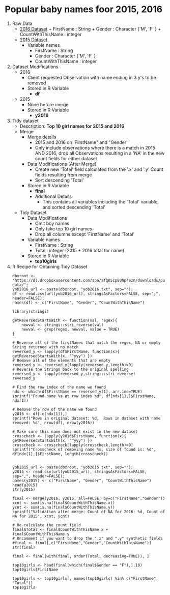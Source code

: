 # Popular baby names foor 2015, 2016
1. Raw Data
    + [2016 Dataset](https://dl.dropboxusercontent.com/spa/afq05cp80hp4ezn/downloads/public/msds-data/yob2016.txt)
            + FirstName : String
            + Gender    : Character {'M', 'F' }
            + CountWithThisName : integer
    + [2015 Dataset](https://dl.dropboxusercontent.com/spa/afq05cp80hp4ezn/downloads/public/msds-data/yob2015.txt)
        + Variable names
            + FirstName : String
            + Gender    : Character {'M', 'F' }
            + CountWithThisName : integer
1. Dataset Modifications
    + 2016
        + Client requested Observation with name ending in 3 y's to be removed
        + Stored in R Variable
            + **df**
    + 2015
        + None before merge
        + Stored in R Variable
            + **y2016**
1. Tidy dataset
    + Description: **Top 10 girl names for 2015 and 2016**
    + Merge 
        + Merge details
            + 2015 and 2016 on 'FirstName" and "Gender'
            + Only include observations where there is a match in 2015 AND 2016, drop all Observations resulting in a 'NA' in the new count fields for either dataset
        + Data Modifications (After Merge)
            + Create new 'Total' field calculated from the '.x' and '.y' Count fields resulting from merge
            + Sort descending 'Total'
        + Stored in R Variable
            + **final**
            + Additional Details
                + This contains all variables including the 'Total' variable, and sorted descending 'Total'
    + Tidy Dataset
        + Data Modifications
            + Omit boy names
            + Only take top 10 girl names
            + Drop all columns except 'FirstName' and 'Total'
        + Variable names
            + FirstName : String
            + Total     : integer (2015 + 2016 total for name)
        + Stored in R Variable
            + **top10girls**
3. R Recipe for Obtaining Tidy Dataset
    ```{r}
    dbxroot <- "https://dl.dropboxusercontent.com/spa/afq05cp80hp4ezn/downloads/public/msds-data/";
    yob2016_url <- paste(dbxroot, "yob2016.txt", sep="");
    df <- read.csv(url(yob2016_url), stringsAsFactors=FALSE, sep=";", header=FALSE);
    names(df) <- c("FirstName", "Gender", "CountWithThisName")
    
    library(stringi)

    getReversedStartsWith <- function(val, regex){
        newval <- stringi::stri_reverse(val)
        newval <- grep(regex, newval, value = TRUE)
    }
    
    # Reverse all of the firstNames that match the regex, NA or empty String returned with no match
    reversed_y <- lapply(df$FirstName, function(x){ getReversedStartsWith(x, "^yyy") })
    # Remove all of the elements that are empty
    reversed_y <- reversed_y[lapply(reversed_y,length)>0]
    # Reverse the Strings back to the original spelling
    reversed_y <- lapply(reversed_y,stringi::stri_reverse)
    reversed_y
    
    # Find the row index of the name we found
    ndx <- which(df$FirstName == reversed_y[1], arr.ind=TRUE)
    sprintf("Found name %s at row index %d", df[ndx[1],]$FirstName, ndx[1])

    # Remove the row of the name we found
    y2016 <- df[-c(ndx[1]),]
    sprintf("Rows in original dataset: %d,  Rows in dataset with name removed: %d", nrow(df), nrow(y2016))

    # Make sure this name does not exist in the new dataset
    crosscheck <- lapply(y2016$FirstName, function(x){ getReversedStartsWith(x, "^yyy") })
    crosscheck <- crosscheck[lapply(crosscheck,length)>0]
    sprintf("Crosscheck of removing name %s, size of found is: %d", df[ndx[1],]$FirstName, length(crosscheck))
    
    
    yob2015_url <- paste(dbxroot, "yob2015.txt", sep="");
    y2015 <- read.csv(url(yob2015_url), stringsAsFactors=FALSE, sep=",", header=FALSE);
    names(y2015) <- c("FirstName", "Gender", "CountWithThisName")
    head(y2015)
    str(y2015)
    
    final <- merge(y2016, y2015, all=FALSE, by=c("FirstName","Gender"))
    xcnt <- sum(is.na(final$CountWithThisName.x))
    ycnt <- sum(is.na(final$CountWithThisName.y))
    sprintf("Validation after merge: Count of NA for 2016: %d, Count of NA for 2015", xcnt, ycnt)
    
    # Re-calculate the count field
    final$Total <- final$CountWithThisName.x + final$CountWithThisName.y
    # Uncomment if you want to drop the ".x" and ".y" synthetic fields
    #final <- final[,c("FirstName","Gender","CountWithThisName")]
    str(final)
    
    final <- final[with(final, order(Total, decreasing=TRUE)), ]
    
    top10girls <- head(final[which(final$Gender == "F"),],10)
    top10girls$FirstName
    
    top10girls <- top10girls[, names(top10girls) %in% c("FirstName", "Total")]
    top10girls
    ```